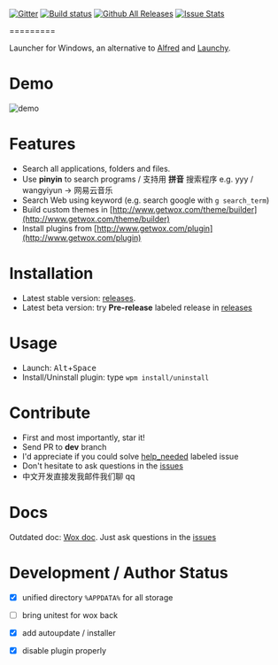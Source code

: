[![Gitter](https://badges.gitter.im/Wox-launcher/Wox.svg)](https://gitter.im/Wox-launcher/Wox?utm_source=badge&utm_medium=badge&utm_campaign=pr-badge)
[![Build status](https://ci.appveyor.com/api/projects/status/bfktntbivg32e103)](https://ci.appveyor.com/project/happlebao/wox)
[![Github All Releases](https://img.shields.io/github/downloads/Wox-launcher/Wox/total.svg)](https://github.com/Wox-launcher/Wox/releases)
[![Issue Stats](http://issuestats.com/github/Wox-launcher/Wox/badge/pr)](http://issuestats.com/github/Wox-launcher/Wox) 

=========

Launcher for Windows, an alternative to [Alfred](https://www.alfredapp.com/) and [Launchy](http://www.launchy.net/).

# Demo

![demo](http://i.imgur.com/DtxNBJi.gif)

# Features

- Search all applications, folders and files.
- Use **pinyin** to search programs / 支持用 **拼音** 搜索程序 e.g. yyy / wangyiyun -> 网易云音乐
- Search Web using keyword (e.g. search google with `g search_term`)
- Build custom themes in [http://www.getwox.com/theme/builder](http://www.getwox.com/theme/builder)
- Install plugins from [http://www.getwox.com/plugin](http://www.getwox.com/plugin)

# Installation
- Latest stable version: [releases](https://github.com/Wox-launcher/Wox/releases).
- Latest beta version: try **Pre-release** labeled release in [releases](https://github.com/Wox-launcher/Wox/releases) 

# Usage
- Launch: <kbd>Alt</kbd>+<kbd>Space</kbd>
- Install/Uninstall plugin: type `wpm install/uninstall`

# Contribute  
- First and most importantly, star it!
- Send PR to **dev** branch
- I'd appreciate if you could solve [help_needed](https://github.com/Wox-launcher/Wox/issues?q=is%3Aopen+is%3Aissue+label%3Ahelp_needed) labeled issue
- Don't hesitate to ask questions in the [issues](https://github.com/Wox-launcher/Wox/issues)
- 中文开发直接发我邮件我们聊 qq

# Docs

Outdated doc: [Wox doc](http://doc.getwox.com).
Just ask questions in the [issues](https://github.com/Wox-launcher/Wox/issues)

# Development / Author Status

- [x] unified directory `%APPDATA%` for all storage
- [ ] bring unitest for wox back
- [x] add autoupdate / installer
- [x] disable plugin properly

